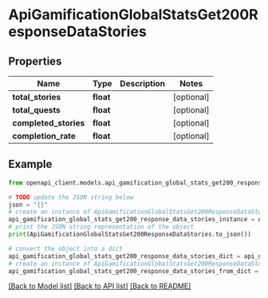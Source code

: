 # ApiGamificationGlobalStatsGet200ResponseDataStories


## Properties

Name | Type | Description | Notes
------------ | ------------- | ------------- | -------------
**total_stories** | **float** |  | [optional] 
**total_quests** | **float** |  | [optional] 
**completed_stories** | **float** |  | [optional] 
**completion_rate** | **float** |  | [optional] 

## Example

```python
from openapi_client.models.api_gamification_global_stats_get200_response_data_stories import ApiGamificationGlobalStatsGet200ResponseDataStories

# TODO update the JSON string below
json = "{}"
# create an instance of ApiGamificationGlobalStatsGet200ResponseDataStories from a JSON string
api_gamification_global_stats_get200_response_data_stories_instance = ApiGamificationGlobalStatsGet200ResponseDataStories.from_json(json)
# print the JSON string representation of the object
print(ApiGamificationGlobalStatsGet200ResponseDataStories.to_json())

# convert the object into a dict
api_gamification_global_stats_get200_response_data_stories_dict = api_gamification_global_stats_get200_response_data_stories_instance.to_dict()
# create an instance of ApiGamificationGlobalStatsGet200ResponseDataStories from a dict
api_gamification_global_stats_get200_response_data_stories_from_dict = ApiGamificationGlobalStatsGet200ResponseDataStories.from_dict(api_gamification_global_stats_get200_response_data_stories_dict)
```
[[Back to Model list]](../README.md#documentation-for-models) [[Back to API list]](../README.md#documentation-for-api-endpoints) [[Back to README]](../README.md)


